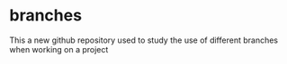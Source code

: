 # branches
This a new github repository used to study the use of different branches when working on a project
